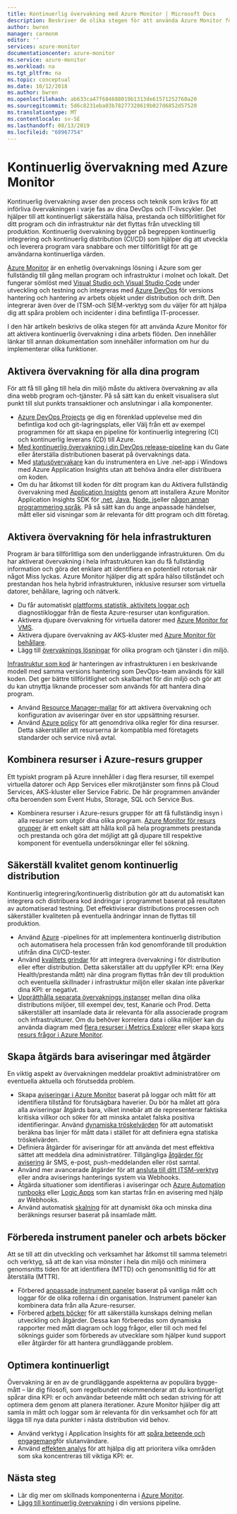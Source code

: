 ```yaml
---
title: Kontinuerlig övervakning med Azure Monitor | Microsoft Docs
description: Beskriver de olika stegen för att använda Azure Monitor för att aktivera kontinuerlig övervakning i dina arbets flöden.
author: bwren
manager: carmonm
editor: ''
services: azure-monitor
documentationcenter: azure-monitor
ms.service: azure-monitor
ms.workload: na
ms.tgt_pltfrm: na
ms.topic: conceptual
ms.date: 10/12/2018
ms.author: bwren
ms.openlocfilehash: ab633ca47f684688019b1313de61571252760a20
ms.sourcegitcommit: 5d6c8231eba03b78277328619b027d6852d57520
ms.translationtype: MT
ms.contentlocale: sv-SE
ms.lasthandoff: 08/13/2019
ms.locfileid: "68967754"
---
```

# <a name="continuous-monitoring-with-azure-monitor"></a>Kontinuerlig övervakning med Azure Monitor

Kontinuerlig övervakning avser den process och teknik som krävs för att införliva övervakningen i varje fas av dina DevOps och IT-livscykler. Det hjälper till att kontinuerligt säkerställa hälsa, prestanda och tillförlitlighet för ditt program och din infrastruktur när det flyttas från utveckling till produktion. Kontinuerlig övervakning bygger på begreppen kontinuerlig integrering och kontinuerlig distribution (CI/CD) som hjälper dig att utveckla och leverera program vara snabbare och mer tillförlitligt för att ge användarna kontinuerliga värden.

[Azure Monitor](overview.md) är en enhetlig övervaknings lösning i Azure som ger fullständig till gång mellan program och infrastruktur i molnet och lokalt. Det fungerar sömlöst med [Visual Studio och Visual Studio Code](https://visualstudio.microsoft.com/) under utveckling och testning och integreras med [Azure DevOps](/azure/devops/user-guide/index) för versions hantering och hantering av arbets objekt under distribution och drift. Den integrerar även över de ITSM-och SIEM-verktyg som du väljer för att hjälpa dig att spåra problem och incidenter i dina befintliga IT-processer.

I den här artikeln beskrivs de olika stegen för att använda Azure Monitor för att aktivera kontinuerlig övervakning i dina arbets flöden. Den innehåller länkar till annan dokumentation som innehåller information om hur du implementerar olika funktioner.


## <a name="enable-monitoring-for-all-your-applications"></a>Aktivera övervakning för alla dina program
För att få till gång till hela din miljö måste du aktivera övervakning av alla dina webb program och-tjänster. På så sätt kan du enkelt visualisera slut punkt till slut punkts transaktioner och anslutningar i alla komponenter.

- [Azure DevOps Projects](../devops-project/overview.md) ge dig en förenklad upplevelse med din befintliga kod och git-lagringsplats, eller Välj från ett av exempel programmen för att skapa en pipeline för kontinuerlig integrering (CI) och kontinuerlig leverans (CD) till Azure.
- [Med kontinuerlig övervakning i din DevOps release-pipeline](../azure-monitor/app/continuous-monitoring.md) kan du Gate eller återställa distributionen baserat på övervaknings data.
- Med [statusövervakare](../azure-monitor/app/monitor-performance-live-website-now.md) kan du instrumentera en Live .net-app i Windows med Azure Application Insights utan att behöva ändra eller distribuera om koden.
- Om du har åtkomst till koden för ditt program kan du Aktivera fullständig övervakning med [Application Insights](../azure-monitor/app/app-insights-overview.md) genom att installera Azure Monitor Application Insights SDK för [.net](../azure-monitor/learn/quick-monitor-portal.md), [Java](../azure-monitor/app/java-get-started.md), [Node. js](../azure-monitor/learn/nodejs-quick-start.md)eller [någon annan programmering språk](../azure-monitor/app/platforms.md). På så sätt kan du ange anpassade händelser, mått eller sid visningar som är relevanta för ditt program och ditt företag.



## <a name="enable-monitoring-for-your-entire-infrastructure"></a>Aktivera övervakning för hela infrastrukturen
Program är bara tillförlitliga som den underliggande infrastrukturen. Om du har aktiverat övervakning i hela infrastrukturen kan du få fullständig information och göra det enklare att identifiera en potentiell rotorsak när något Miss lyckas. Azure Monitor hjälper dig att spåra hälso tillståndet och prestandan hos hela hybrid infrastrukturen, inklusive resurser som virtuella datorer, behållare, lagring och nätverk.

- Du får automatiskt [plattforms statistik, aktivitets loggar och](platform/data-sources.md) diagnostikloggar från de flesta Azure-resurser utan konfiguration.
- Aktivera djupare övervakning för virtuella datorer med [Azure Monitor for VMS](insights/vminsights-overview.md).
-  Aktivera djupare övervakning av AKS-kluster med [Azure Monitor för behållare](insights/container-insights-overview.md).
- Lägg till [övervaknings lösningar](insights/solutions-inventory.md) för olika program och tjänster i din miljö.


[Infrastruktur som kod](/azure/devops/learn/what-is-infrastructure-as-code) är hanteringen av infrastrukturen i en beskrivande modell med samma versions hantering som DevOps-team används för käll koden. Det ger bättre tillförlitlighet och skalbarhet för din miljö och gör att du kan utnyttja liknande processer som används för att hantera dina program.

-  Använd [Resource Manager-mallar](platform/template-workspace-configuration.md) för att aktivera övervakning och konfiguration av aviseringar över en stor uppsättning resurser.
- Använd [Azure policy](../governance/policy/overview.md) för att genomdriva olika regler för dina resurser. Detta säkerställer att resurserna är kompatibla med företagets standarder och service nivå avtal. 


##  <a name="combine-resources-in-azure-resource-groups"></a>Kombinera resurser i Azure-resurs grupper
Ett typiskt program på Azure innehåller i dag flera resurser, till exempel virtuella datorer och App Services eller mikrotjänster som finns på Cloud Services, AKS-kluster eller Service Fabric. De här programmen använder ofta beroenden som Event Hubs, Storage, SQL och Service Bus.

- Kombinera resurser i Azure-resurs grupper för att få fullständig insyn i alla resurser som utgör dina olika program. [Azure Monitor för resurs grupper](../azure-monitor/insights/resource-group-insights.md) är ett enkelt sätt att hålla koll på hela programmets prestanda och prestanda och göra det möjligt att gå djupare till respektive komponent för eventuella undersökningar eller fel sökning.

## <a name="ensure-quality-through-continuous-deployment"></a>Säkerställ kvalitet genom kontinuerlig distribution
Kontinuerlig integrering/kontinuerlig distribution gör att du automatiskt kan integrera och distribuera kod ändringar i programmet baserat på resultaten av automatiserad testning. Det effektiviserar distributions processen och säkerställer kvaliteten på eventuella ändringar innan de flyttas till produktion.


- Använd [Azure](/azure/devops/pipelines) -pipelines för att implementera kontinuerlig distribution och automatisera hela processen från kod genomförande till produktion utifrån dina CI/CD-tester.
- Använd [kvalitets grindar](/azure/devops/pipelines/release/approvals/gates) för att integrera övervakning i för distribution eller efter distribution. Detta säkerställer att du uppfyller KPI: erna (Key Health/prestanda mått) när dina program flyttas från dev till produktion och eventuella skillnader i infrastruktur miljön eller skalan inte påverkar dina KPI: er negativt.
- [Upprätthålla separata övervaknings instanser](../azure-monitor/app/separate-resources.md) mellan dina olika distributions miljöer, till exempel dev, test, Kanarie och Prod. Detta säkerställer att insamlade data är relevanta för alla associerade program och infrastrukturer. Om du behöver korrelera data i olika miljöer kan du använda diagram med [flera resurser i Metrics Explorer](../azure-monitor/platform/metrics-charts.md) eller skapa [kors resurs frågor i Azure Monitor](log-query/cross-workspace-query.md).


## <a name="create-actionable-alerts-with-actions"></a>Skapa åtgärds bara aviseringar med åtgärder
En viktig aspekt av övervakningen meddelar proaktivt administratörer om eventuella aktuella och förutsedda problem. 

- Skapa [aviseringar i Azure Monitor](../azure-monitor/platform/alerts-overview.md) baserat på loggar och mått för att identifiera tillstånd för förutsägbara haverier. Du bör ha målet att göra alla aviseringar åtgärds bara, vilket innebär att de representerar faktiska kritiska villkor och söker för att minska antalet falska positiva identifieringar. Använd [dynamiska tröskelvärden](platform/alerts-dynamic-thresholds.md) för att automatiskt beräkna bas linjer för mått data i stället för att definiera egna statiska tröskelvärden. 
- Definiera åtgärder för aviseringar för att använda det mest effektiva sättet att meddela dina administratörer. Tillgängliga [åtgärder för avisering](platform/action-groups.md#create-an-action-group-by-using-the-azure-portal) är SMS, e-post, push-meddelanden eller röst samtal.
- Använd mer avancerade åtgärder för att [ansluta till ditt ITSM-verktyg](platform/itsmc-overview.md) eller andra aviserings hanterings system via Webhooks. [](platform/activity-log-alerts-webhook.md)
- Åtgärda situationer som identifieras i aviseringar och [Azure Automation runbooks](../automation/automation-webhooks.md) eller [Logic Apps](/connectors/custom-connectors/create-webhook-trigger) som kan startas från en avisering med hjälp av Webhooks. 
- Använd automatisk [skalning](../azure-monitor/learn/tutorial-autoscale-performance-schedule.md) för att dynamiskt öka och minska dina beräknings resurser baserat på insamlade mått.

## <a name="prepare-dashboards-and-workbooks"></a>Förbereda instrument paneler och arbets böcker
Att se till att din utveckling och verksamhet har åtkomst till samma telemetri och verktyg, så att de kan visa mönster i hela din miljö och minimera genomsnitts tiden för att identifiera (MTTD) och genomsnittlig tid för att återställa (MTTR).

- Förbered [anpassade instrument paneler](../azure-monitor/learn/tutorial-app-dashboards.md) baserat på vanliga mått och loggar för de olika rollerna i din organisation. Instrument paneler kan kombinera data från alla Azure-resurser.
- Förbered [arbets böcker](../azure-monitor/app/usage-workbooks.md) för att säkerställa kunskaps delning mellan utveckling och åtgärder. Dessa kan förberedas som dynamiska rapporter med mått diagram och logg frågor, eller till och med fel söknings guider som förbereds av utvecklare som hjälper kund support eller åtgärder för att hantera grundläggande problem.

## <a name="continuously-optimize"></a>Optimera kontinuerligt
 Övervakning är en av de grundläggande aspekterna av populära bygge-mått – lär dig filosofi, som regelbundet rekommenderar att du kontinuerligt spårar dina KPI: er och användar beteende mått och sedan striving för att optimera dem genom att planera iterationer. Azure Monitor hjälper dig att samla in mått och loggar som är relevanta för din verksamhet och för att lägga till nya data punkter i nästa distribution vid behov.

- Använd verktyg i Application Insights för att [spåra beteende och engagemang](../azure-monitor/learn/tutorial-users.md)för slutanvändare.
- Använd [effekten analys](../azure-monitor/app/usage-impact.md) för att hjälpa dig att prioritera vilka områden som ska koncentreras till viktiga KPI: er.


## <a name="next-steps"></a>Nästa steg

- Lär dig mer om skillnads komponenterna i [Azure Monitor](overview.md).
- [Lägg till kontinuerlig övervakning](../azure-monitor/app/continuous-monitoring.md) i din versions pipeline.